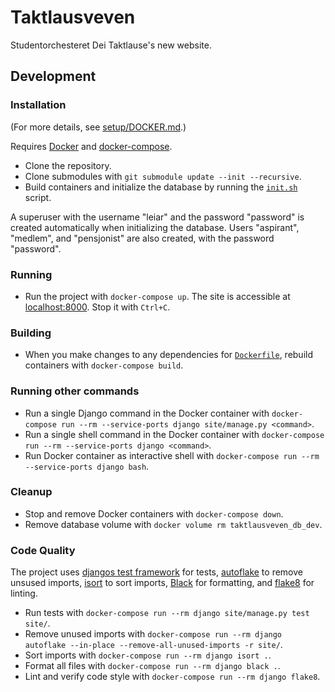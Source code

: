 # Taktlausveven

Studentorchesteret Dei Taktlause's new website.

## Development

### Installation

(For more details, see [setup/DOCKER.md](./setup/DOCKER.md).)

Requires [Docker](https://docs.docker.com/get-docker/) and [docker-compose](https://docs.docker.com/compose/install/).

- Clone the repository.
- Clone submodules with `git submodule update --init --recursive`.
- Build containers and initialize the database by running the [`init.sh`](./init.sh) script.

A superuser with the username "leiar" and the password "password" is created automatically when initializing the database. Users "aspirant", "medlem", and "pensjonist" are also created, with the password "password".

### Running

- Run the project with `docker-compose up`. The site is accessible at [localhost:8000](http://localhost:8000/). Stop it with `Ctrl+C`.

### Building

- When you make changes to any dependencies for [`Dockerfile`](./Dockerfile), rebuild containers with `docker-compose build`.

### Running other commands

- Run a single Django command in the Docker container with `docker-compose run --rm --service-ports django site/manage.py <command>`.
- Run a single shell command in the Docker container with `docker-compose run --rm --service-ports django <command>`.
- Run Docker container as interactive shell with `docker-compose run --rm --service-ports django bash`.

### Cleanup

- Stop and remove Docker containers with `docker-compose down`.
- Remove database volume with `docker volume rm taktlausveven_db_dev`.

### Code Quality

The project uses [djangos test framework](https://docs.djangoproject.com/en/4.0/topics/testing/) for tests, [autoflake](https://github.com/myint/autoflake) to remove unsused imports, [isort](https://pycqa.github.io/isort/index.html) to sort imports, [Black](https://black.readthedocs.io/en/stable/) for formatting, and [flake8](https://flake8.pycqa.org/en/latest/) for linting.

- Run tests with `docker-compose run --rm django site/manage.py test site/`.
- Remove unused imports with `docker-compose run --rm django autoflake --in-place --remove-all-unused-imports -r site/`.
- Sort imports with `docker-compose run --rm django isort .`.
- Format all files with `docker-compose run --rm django black .`.
- Lint and verify code style with `docker-compose run --rm django flake8`.
